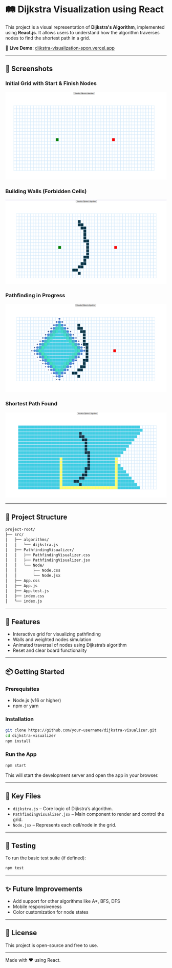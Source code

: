 # 🛤️ Dijkstra Visualization using React

This project is a visual representation of **Dijkstra's Algorithm**, implemented using **React.js**. It allows users to understand how the algorithm traverses nodes to find the shortest path in a grid.

🔗 **Live Demo**: [dijkstra-visualization-spon.vercel.app](https://dijkstra-visualization-spon.vercel.app/)

---

## 📸 Screenshots

### Initial Grid with Start & Finish Nodes
 ![Grid Screenshot](screenshots/Before.png)  

### Building Walls (Forbidden Cells)
 ![Building Wall Screenshot](screenshots/MakingForbiddenCells.png) 

### Pathfinding in Progress
 ![Process Screenshot](screenshots/SearchingPath.png) 

### Shortest Path Found
 ![Found Path Screenshot](screenshots/PathFound.png) 

---

## 📁 Project Structure

```
project-root/
├── src/
│   ├── algorithms/
│   │   └── dijkstra.js
│   ├── PathfindingVisualizer/
│   │   ├── PathfindingVisualizer.css
│   │   ├── PathfindingVisualizer.jsx
│   │   └── Node/
│   │       ├── Node.css
│   │       └── Node.jsx
│   ├── App.css
│   ├── App.js
│   ├── App.test.js
│   ├── index.css
│   └── index.js
```

---

## 🚀 Features

- Interactive grid for visualizing pathfinding
- Walls and weighted nodes simulation
- Animated traversal of nodes using Dijkstra’s algorithm
- Reset and clear board functionality

---

## 📦 Getting Started

### Prerequisites

- Node.js (v16 or higher)
- npm or yarn

### Installation

```bash
git clone https://github.com/your-username/dijkstra-visualizer.git
cd dijkstra-visualizer
npm install
```

### Run the App

```bash
npm start
```

This will start the development server and open the app in your browser.

---

## 📂 Key Files

- `dijkstra.js` – Core logic of Dijkstra’s algorithm.
- `PathfindingVisualizer.jsx` – Main component to render and control the grid.
- `Node.jsx` – Represents each cell/node in the grid.

---

## 🧪 Testing

To run the basic test suite (if defined):

```bash
npm test
```

---

## ✨ Future Improvements

- Add support for other algorithms like A*, BFS, DFS
- Mobile responsiveness
- Color customization for node states

---

## 📄 License

This project is open-source and free to use.

---

Made with ❤️ using React.
